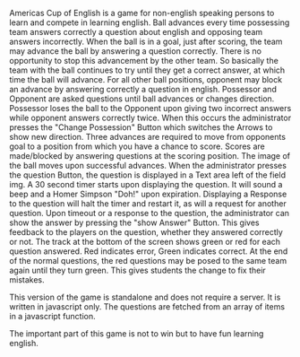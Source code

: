Americas Cup of English is a game for non-english speaking persons to learn and compete in learning english.
Ball advances every time possessing team answers correctly a question about english 
and opposing team answers incorrectly.
When the ball is in a goal, just after scoring, the team may advance the ball by answering a question correctly. 
There is no opportunity to stop this advancement by the other team. So basically the team with the ball continues to try
until they get a correct answer, at which time the ball will advance. 
For all other ball positions, opponent may block an advance by answering correctly a question in english.
Possessor and Opponent are asked questions until ball advances or changes direction.
Possessor loses the ball to the Opponent upon giving two incorrect answers while opponent answers correctly twice.
When this occurs the administrator presses the "Change Possession" Button which switches the Arrows to show new direction.
Three advances are required to move from opponents goal to a position from which you have a chance to score.
Scores are made/blocked by answering questions at the scoring position.
The image of the ball moves upon successful advances. 
When the administrator presses the question Button, the question is displayed in a Text area left of the field img.
A 30 second timer starts upon displaying the question. It will sound a beep and a Homer Simpson "Doh!" upon expiration.
Displaying a Response to the question will halt the timer and restart it, as will a request for another question.
Upon timeout or a response to the question, the administrator can show the answer by pressing the "show Answer" Button. 
This gives feedback to the players on the question, whether they answered correctly or not. 
The track at the bottom of the screen shows green or red for each question answered. Red indicates error, Green indicates correct. At the end of the normal questions, the red questions may be posed to the same team again until they turn green. This gives students the change to fix their mistakes.

This version of the game is standalone and does not require a server. It is written in javascript only. The questions are fetched from an array of items in a javascript function.

The important part of this game is not to win but to have fun learning english.


